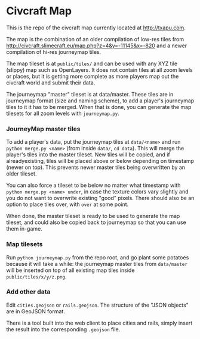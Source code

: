 Civcraft Map
============

This is the repo of the civcraft map currently located at http://txapu.com.

The map is the combination of an older compilation of low-res tiles from http://civcraft.slimecraft.eu/map.php?z=4&y=-11145&x=-820 and a newer compilation of hi-res journeymap tiles.

The map tileset is at `public/tiles/` and can be used with any XYZ tile (slippy) map such as OpenLayers. It does not contain tiles at all zoom levels or places, but it is getting more complete as more players map out the civcraft world and submit their data.

The journeymap "master" tileset is at data/master. These tiles are in journeymap format (size and naming scheme), to add a player's journeymap tiles to it it has to be merged. When that is done, you can generate the map tilesets for all zoom levels with `journeymap.py`.

### JourneyMap master tiles

To add a player's data, put the journeymap tiles at `data/<name>` and run `python merge.py <name>` (from inside `data/`, `cd data`). This will merge the player's tiles into the master tileset. New tiles will be copied, and if alreadyexisting, tiles will be placed above or below depending on timestamp (newer on top). This prevents newer master tiles being overwritten by an older tileset.

You can also force a tileset to be below no matter what timestamp with `python merge.py <name> under`, in case the texture colors vary slightly and you do not want to overwrite existing "good" pixels. There should also be an option to place tiles over, with `over` at some point.

When done, the master tileset is ready to be used to generate the map tileset, and could also be copied back to journeymap so that you can use them in-game.

### Map tilesets

Run `python journeymap.py` from the repo root, and go plant some potatoes because it will take a while: the journeymap master tiles from `data/master` will be inserted on top of all existing map tiles inside `public/tiles/x/y/z.png`.

### Add other data

Edit `cities.geojson` or `rails.geojson`. The structure of the "JSON objects" are in GeoJSON format.

There is a tool built into the web client to place cities and rails, simply insert the result into the corresponding `.geojson` file.
